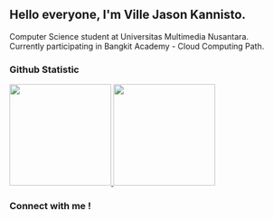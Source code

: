 ## Hello everyone, I'm Ville Jason Kannisto.<br>

Computer Science student at Universitas Multimedia Nusantara.<br>
Currently participating in Bangkit Academy - Cloud Computing Path. <br>

### Github Statistic
<p align="left">
<a href="https://github.com/Code-phant0m">
  <img height="180em" src="https://github-readme-stats-eight-theta.vercel.app/api?username=Code-phant0m&show_icons=true&theme=algolia&include_all_commits=true&count_private=true"/>
  <img height="180em" src="https://github-readme-stats-eight-theta.vercel.app/api/top-langs/?username=Code-phant0m&layout=compact&langs_count=8&theme=algolia"/>
</a>
</p>

### Connect with me !
